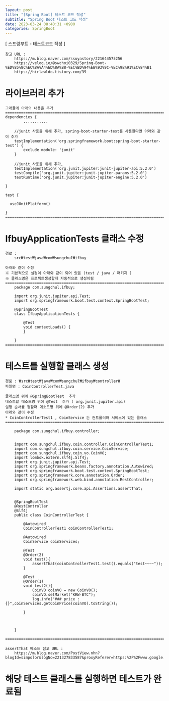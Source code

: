 ```yaml
---  
layout: post  
title: "[Spring Boot] 테스트 코드 작성"  
subtitle: "Spring Boot 테스트 코드 작성"  
date: 2023-03-24 08:40:31 +0900  
categories: SpringBoot  
---  
```

[ 스프링부트 - 테스트코드 작성 ]  
  
	참고 URL :   
		https://m.blog.naver.com/ssuyastory/221644575256  
		https://velog.io/@swchoi0329/Spring-Boot-%ED%85%8C%EC%8A%A4%ED%8A%B8-%EC%BD%94%EB%93%9C-%EC%9E%91%EC%84%B1  
		https://hirlawldo.tistory.com/39  
  
  
  
  
# 라이브러리 추가  
  
	그래들에 아래의 내용을 추가  
	=================================================================================================================  
	dependencies {  
			...........  
		  
		//junit 사용을 위해 추가, spring-boot-starter-test를 사용한다면 아래와 같이 추가  
		testImplementation('org.springframework.boot:spring-boot-starter-test') {  
			exclude module: 'junit'  
		}  
		  
		//junit 사용을 위해 추가,  
		testImplementation('org.junit.jupiter:junit-jupiter-api:5.2.0')  
		testCompile('org.junit.jupiter:junit-jupiter-params:5.2.0')  
		testRuntime('org.junit.jupiter:junit-jupiter-engine:5.2.0')  
  
	}  
  
	test {  
  
      useJUnitPlatform()  
  
	}  
	=================================================================================================================  
  
  
# IfbuyApplicationTests 클래스 수정  
	경로 :   
		src₩test₩java₩com₩sungchul₩ifbuy  
	  
	아래와 같이 수정  
	※ 기본적으로 설정이 아래와 같이 되어 있음 (test / java / 패키지 )  
	※ 클래스명은 프로젝트생성할때 자동적으로 생성이됨  
	=================================================================================================================  
		package com.sungchul.ifbuy;  
  
		import org.junit.jupiter.api.Test;  
		import org.springframework.boot.test.context.SpringBootTest;  
  
		@SpringBootTest  
		class IfbuyApplicationTests {  
  
			@Test  
			void contextLoads() {  
			}  
  
		}  
	=================================================================================================================  
  
  
# 테스트를 실행할 클래스 생성  
	경로 : ₩src₩test₩java₩com₩sungchul₩ifbuy₩controller₩  
	파일명 : CoinControllerTest.java  
  
	클래스명 위에 @SpringBootTest  추가  
	테스트할 메소드명 위에 @Test  추가 ( org.junit.jupiter.api)  
	실행 순서를 정할때 메소드명 위에 @Order(2) 추가  
	아래와 같이 수정  
	* CoinControllerTest1 , CoinService 는 컨트롤러와 서비스에 있는 클래스  
	=================================================================================================================  
  
		package com.sungchul.ifbuy.controller;  
  
  
		import com.sungchul.ifbuy.coin.controller.CoinControllerTest1;  
		import com.sungchul.ifbuy.coin.service.CoinService;  
		import com.sungchul.ifbuy.coin.vo.CoinVO;  
		import lombok.extern.slf4j.Slf4j;  
		import org.junit.jupiter.api.Test;  
		import org.springframework.beans.factory.annotation.Autowired;  
		import org.springframework.boot.test.context.SpringBootTest;  
		import org.springframework.core.annotation.Order;  
		import org.springframework.web.bind.annotation.RestController;  
  
		import static org.assertj.core.api.Assertions.assertThat;  
  
  
		@SpringBootTest  
		@RestController  
		@Slf4j  
		public class CoinControllerTest {  
  
			@Autowired  
			CoinControllerTest1 coinControllerTest1;  
  
			@Autowired  
			CoinService coinServices;  
  
			@Test  
			@Order(2)  
			void test(){  
				assertThat(coinControllerTest1.test().equals("test~~~~"));  
			}  
  
			@Test  
			@Order(1)  
			void test2(){  
				CoinVO coinVO = new CoinVO();  
				coinVO.setMarket("KRW-BTC");  
				log.info("### price : {}",coinServices.getCoinPrice(coinVO).toString());  
  
			}  
  
  
  
		}  
  
	=================================================================================================================  
  
	assertThat 메소드 참고 URL :   
		https://m.blog.naver.com/PostView.nhn?blogId=simpolor&logNo=221327833587&proxyReferer=https:%2F%2Fwww.google.com%2F  
  
  
# 해당 테스트 클래스를 실행하면 테스트가 완료됨                                                                                                                                                                                                                                                                                                                                                                                                                                                                                                                                                                                                                                                                                                                                                                                                                                                                                                                                                                                                                                                                                                                                                                                                                                                                                                                                                                                                                                                                                                                                                                                                                                                                                                                                                                                                                                                                                                                                                                                                                                                                                                                                                                                                                                                                                                                                                                                                                                                                                                                                                                                                                                                                                                                                                                                                                                                                                                                                                                                                                                                                                                                                                                                                                                                                                                                                                                                                                                                                                                                                                                                                                                                                                                                                                                                                                                              
